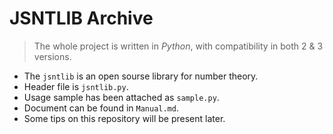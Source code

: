 # JSNTLIB Archive



> The whole project is written in *Python*, with compatibility in both 2 & 3 versions.



* The `jsntlib` is an open sourse library for number theory.
* Header file is `jsntlib.py`.
* Usage sample has been attached as `sample.py`.
* Document can be found in `Manual.md`.
* Some tips on this repository will be present later.
